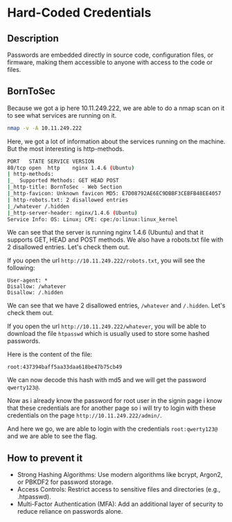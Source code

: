 # Hard-Coded Credentials

## Description
Passwords are embedded directly in source code, configuration files, or firmware, making them accessible to anyone with access to the code or files.

## BornToSec
Because we got a ip here 10.11.249.222, we are able to do a nmap scan on it to see what services are running on it.

```bash
nmap -v -A 10.11.249.222
```

Here, we got a lot of information about the services running on the machine. But the most interesting is http-methods. 

```bash
PORT   STATE SERVICE VERSION
80/tcp open  http    nginx 1.4.6 (Ubuntu)
| http-methods: 
|_  Supported Methods: GET HEAD POST
|_http-title: BornToSec - Web Section
|_http-favicon: Unknown favicon MD5: E7D08792AE6EC9DBBF3CEBFB48EE4057
| http-robots.txt: 2 disallowed entries 
|_/whatever /.hidden
|_http-server-header: nginx/1.4.6 (Ubuntu)
Service Info: OS: Linux; CPE: cpe:/o:linux:linux_kernel
```

We can see that the server is running nginx 1.4.6 (Ubuntu) and that it supports GET, HEAD and POST methods. We also have a robots.txt file with 2 disallowed entries. Let's check them out.

If you open the url `http://10.11.249.222/robots.txt`, you will see the following:

```
User-agent: *
Disallow: /whatever
Disallow: /.hidden
```

We can see that we have 2 disallowed entries, `/whatever` and `/.hidden`. Let's check them out.

If you open the url `http://10.11.249.222/whatever`, you will be able to download the file `htpasswd` which is usually used to store some hashed passwords.

Here is the content of the file:

```
root:437394baff5aa33daa618be47b75cb49
```

We can now decode this hash with md5 and we will get the password `qwerty123@`.

Now as i already know the password for root user in the signin page i know that these credentials are for another page so i will try to login with these credentials on the page `http://10.11.249.222/admin/`.

And here we go, we are able to login with the credentials `root:qwerty123@` and we are able to see the flag.

## How to prevent it
- Strong Hashing Algorithms: Use modern algorithms like bcrypt, Argon2, or PBKDF2 for password storage.
- Access Controls: Restrict access to sensitive files and directories (e.g., .htpasswd).
- Multi-Factor Authentication (MFA): Add an additional layer of security to reduce reliance on passwords alone.